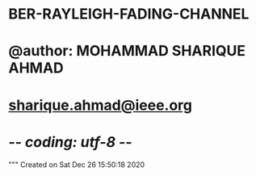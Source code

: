 # BER-RAYLEIGH-FADING-CHANNEL
# @author: MOHAMMAD SHARIQUE AHMAD
# sharique.ahmad@ieee.org


# -*- coding: utf-8 -*-
"""
Created on Sat Dec 26 15:50:18 2020
